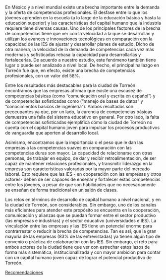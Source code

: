 
En México y a nivel mundial existe una brecha importante entre la demanda y la
oferta de competencias profesionales. El desfase entre lo que los jóvenes aprenden
en la escuela (a lo largo de la educación básica y hasta la educación superior) y las
características del capital humano que la industria requiere tiene diversas causas.
Uno de los principales factores de la brecha de competencias tiene que ver con la
velocidad a la que se desarrollan y utilizan los avances e innovaciones tecnológicas
en comparación con la capacidad de las IES de ajustar y desarrollar planes de
estudio. Dicho de otra manera, la velocidad de la demanda de competencias
cada vez más modernas y sofisticadas rebasa la capacidad para desarrollarlas y
fortalecerlas. De acuerdo a nuestro estudio, este fenómeno también tiene lugar o
puede ser analizado a nivel local. De hecho, el principal hallazgo en Torreón fue
que, en efecto, existe una brecha de competencias profesionales, con un valor del
58%.

Entre los resultados más destacables para la ciudad de Torreón encontramos que
las empresas afirman que existe una escasez de competencias básicas (como
“comunicación oral y escrita en español”) y de competencias sofisticadas como
(“manejo de bases de datos” y “conocimientos básicos de ingeniería”). Ambos
resultados son preocupantes ya que, por un lado, la carencia de competencias
básicas demuestra una falla del sistema educativo en general. Por otro lado, la falta
de competencias sofisticadas ejemplifica cómo la ciudad de Torreón no cuenta
con el capital humano joven para impulsar los procesos productivos de vanguardia
que aporten al desarrollo local.

Asimismo, encontramos que la importancia o el peso que le dan las empresas a
las competencias suaves en comparación con las competencias duras son mayor.
La capacidad de relacionarse con otras personas, de trabajar en equipo, de dar
y recibir retroalimentación, de ser capaz de mantener relaciones profesionales, y
transmitir liderazgo en la empresa son características valoradas por la mayor parte
del mercado laboral. Esto requiere que las IES - en cooperación con las empresas
y otros actores- deben de ser capaces de enseñar y fortalecer estas competencias
entre los jóvenes, a pesar de que son habilidades que no necesariamente se enseñan
de forma tradicional en un salón de clases.

Los retos en términos de desarrollo de capital humano a nivel nacional, y en la ciudad
de Torreón, son considerables. Sin embargo, uno de los canales más eficientes para
atender este propósito se encuentra en la cooperación, comunicación y alianzas
que se puedan formar entre el sector productivo (las empresas e industrias) y el
sector educativo (universidades e IES). La vinculación entre las empresas y las IES
tiene un potencial enorme para contrarrestar o reducir la brecha de competencias.
Tan es así, que la gran mayoría de las empresas (83% de las entrevistadas) ya tienen
algún tipo de convenio o práctica de colaboración con las IES. Sin embargo, el
reto para ambos actores de la ciudad tiene que ver con estrechar estos lazos de
forma más sistemática, institucionalizada y con mayor ambición para contar con un
capital humano joven capaz de lograr el potencial productivo de Torreón.

<a class="btn btn-default" href="cidac-profesionistas-torreon-06-recomendaciones.html" role="button"><i class="fa fa-chevron-circle-left" aria-hidden="true"></i> Recomendaciones</a>
